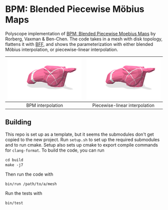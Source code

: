 # BPM: Blended Piecewise M&ouml;bius Maps
Polyscope implementation of [BPM: Blended Piecewise Moebius Maps](https://arxiv.org/pdf/2306.12792.pdf) by Rorberg, Vaxman & Ben-Chen.
The code takes in a mesh with disk topology, flattens it with [BFF](https://geometrycollective.github.io/boundary-first-flattening/), and shows the parameterization with either blended M&ouml;bius interpolation, or piecewise-linear interpolation.

|![BPM interpolated camel head](images/BPM.png "BPM interpolation")|![Piecewise-linear camel head](images/PL.png "Piecewise-linear interpolation")|
|:----:|:-----:|
|BPM interpolation|Piecewise-linear interpolation|

## Building
This repo is set up as a template, but it seems the submodules don't get copied to the new project. Run `setup.sh` to set up the required submodules and to run cmake. Setup also sets up cmake to export compile commands for `clang-format`. To build the code, you can run
```
cd build
make -j7
```

Then run the code with
```
bin/run /path/to/a/mesh
```

Run the tests with
```
bin/test
```
